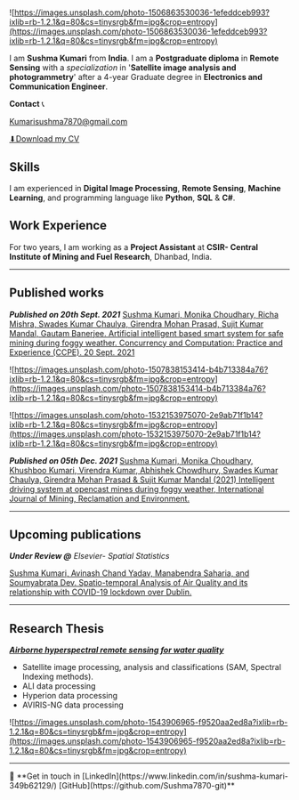 # 

![https://images.unsplash.com/photo-1506863530036-1efeddceb993?ixlib=rb-1.2.1&q=80&cs=tinysrgb&fm=jpg&crop=entropy](https://images.unsplash.com/photo-1506863530036-1efeddceb993?ixlib=rb-1.2.1&q=80&cs=tinysrgb&fm=jpg&crop=entropy)

I am **Sushma Kumari** from **India**. I am a **Postgraduate diploma** in **Remote Sensing** with a *specialization* in '**Satellite image analysis and photogrammetry**' after a 4-year Graduate degree in **Electronics and Communication Engineer**.

**Contact** 📞

[Kumarisushma7870@gmail.com](mailto:Kumarisushma7870@gmail.com)

[⬇Download my CV](https://drive.google.com/file/d/1_QhlfPCHTNdjYAxRd0tR1D9wsV-VmTGZ/view?usp=sharing)

## Skills

I am experienced in **Digital Image Processing**, **Remote Sensing**, **Machine Learning**, and programming language like **Python**, **SQL** & **C#**.

## Work Experience

For two years, I am working as a **Project Assistant** at **CSIR- Central Institute of Mining and Fuel Research**, Dhanbad, India. 

---

## Published works

***Published on 20th Sept. 2021***
[Sushma Kumari, Monika Choudhary, Richa Mishra, Swades Kumar Chaulya, Girendra Mohan Prasad, Sujit Kumar Mandal, Gautam Banerjee. Artificial intelligent based smart system for safe mining during foggy weather. Concurrency and Computation: Practice and Experience (CCPE). 20 Sept. 2021](https://doi.org/10.1002/cpe.6631)

![https://images.unsplash.com/photo-1507838153414-b4b713384a76?ixlib=rb-1.2.1&q=80&cs=tinysrgb&fm=jpg&crop=entropy](https://images.unsplash.com/photo-1507838153414-b4b713384a76?ixlib=rb-1.2.1&q=80&cs=tinysrgb&fm=jpg&crop=entropy)

![https://images.unsplash.com/photo-1532153975070-2e9ab71f1b14?ixlib=rb-1.2.1&q=80&cs=tinysrgb&fm=jpg&crop=entropy](https://images.unsplash.com/photo-1532153975070-2e9ab71f1b14?ixlib=rb-1.2.1&q=80&cs=tinysrgb&fm=jpg&crop=entropy)

***Published on 05th Dec. 2021***
[Sushma Kumari, Monika Choudhary, Khushboo Kumari, Virendra Kumar, Abhishek Chowdhury, Swades Kumar Chaulya, Girendra Mohan Prasad & Sujit Kumar Mandal (2021) Intelligent driving system at opencast mines during foggy weather, International Journal of Mining, Reclamation and Environment.](https://www.tandfonline.com/doi/full/10.1080/17480930.2021.2009724)

---

## Upcoming publications

***Under Review @** Elsevier- Spatial Statistics*

[Sushma Kumari, Avinash Chand Yadav, Manabendra Saharia, and Soumyabrata Dev. Spatio-temporal Analysis of Air Quality and its relationship with COVID-19 lockdown over Dublin.](https://github.com/Sushma7870-git/Air-Quality-analysis-over-Dublin)

---

## **Research Thesis**

***[Airborne hyperspectral remote sensing for water quality](https://drive.google.com/file/d/1ydjfWrhSSFuObLyDB6tmlXVdnXedabEM/view)***

- Satellite image processing, analysis and classifications (SAM, Spectral Indexing methods).
- ALI data processing
- Hyperion data processing
- AVIRIS-NG data processing

![https://images.unsplash.com/photo-1543906965-f9520aa2ed8a?ixlib=rb-1.2.1&q=80&cs=tinysrgb&fm=jpg&crop=entropy](https://images.unsplash.com/photo-1543906965-f9520aa2ed8a?ixlib=rb-1.2.1&q=80&cs=tinysrgb&fm=jpg&crop=entropy)

---

<aside>
📢 **Get in touch in [LinkedIn](https://www.linkedin.com/in/sushma-kumari-349b62129/)  [GitHub](https://github.com/Sushma7870-git)**

</aside>